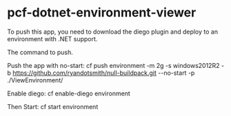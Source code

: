 # pcf-dotnet-environment-viewer

To push this app, you need to download the diego plugin and deploy to an environment with .NET support.

The command to push.

Push the app with no-start:
cf push environment -m 2g -s windows2012R2 -b https://github.com/ryandotsmith/null-buildpack.git --no-start -p ./ViewEnvironment/

Enable diego:
cf enable-diego environment

Then Start:
cf start environment
